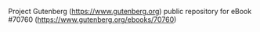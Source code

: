 Project Gutenberg (https://www.gutenberg.org) public repository for eBook #70760 (https://www.gutenberg.org/ebooks/70760)
